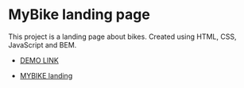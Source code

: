# MyBike landing page

This project is a landing page about bikes. Created using HTML, CSS, JavaScript and BEM.

- [DEMO LINK](https://andrii-kovalskyi02.github.io/layout_miami/)

- [MYBIKE landing](https://www.figma.com/file/NZQAIydtHo5QkINyGLHNcq/BIKE-New-Version?node-id=0%3A1)

